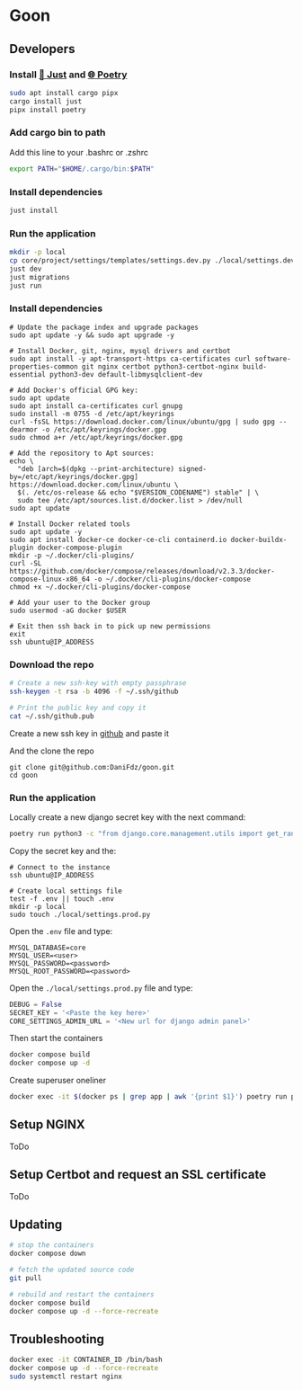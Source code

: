 # Goon

## Developers

### Install [🤖 Just](https://github.com/casey/just) and [🌐 Poetry](https://python-poetry.org/)

```bash
sudo apt install cargo pipx
cargo install just
pipx install poetry
```

### Add cargo bin to path

Add this line to your .bashrc or .zshrc

```bash
export PATH="$HOME/.cargo/bin:$PATH"
```

### Install dependencies
```bash
just install
```

### Run the application

```bash
mkdir -p local
cp core/project/settings/templates/settings.dev.py ./local/settings.dev.py
just dev
just migrations
just run
```

### Install dependencies
```
# Update the package index and upgrade packages
sudo apt update -y && sudo apt upgrade -y

# Install Docker, git, nginx, mysql drivers and certbot
sudo apt install -y apt-transport-https ca-certificates curl software-properties-common git nginx certbot python3-certbot-nginx build-essential python3-dev default-libmysqlclient-dev

# Add Docker's official GPG key:
sudo apt update
sudo apt install ca-certificates curl gnupg
sudo install -m 0755 -d /etc/apt/keyrings
curl -fsSL https://download.docker.com/linux/ubuntu/gpg | sudo gpg --dearmor -o /etc/apt/keyrings/docker.gpg
sudo chmod a+r /etc/apt/keyrings/docker.gpg

# Add the repository to Apt sources:
echo \
  "deb [arch=$(dpkg --print-architecture) signed-by=/etc/apt/keyrings/docker.gpg] https://download.docker.com/linux/ubuntu \
  $(. /etc/os-release && echo "$VERSION_CODENAME") stable" | \
  sudo tee /etc/apt/sources.list.d/docker.list > /dev/null
sudo apt update

# Install Docker related tools
sudo apt update -y
sudo apt install docker-ce docker-ce-cli containerd.io docker-buildx-plugin docker-compose-plugin
mkdir -p ~/.docker/cli-plugins/
curl -SL https://github.com/docker/compose/releases/download/v2.3.3/docker-compose-linux-x86_64 -o ~/.docker/cli-plugins/docker-compose
chmod +x ~/.docker/cli-plugins/docker-compose

# Add your user to the Docker group
sudo usermod -aG docker $USER

# Exit then ssh back in to pick up new permissions
exit
ssh ubuntu@IP_ADDRESS
```

### Download the repo
```bash
# Create a new ssh-key with empty passphrase
ssh-keygen -t rsa -b 4096 -f ~/.ssh/github

# Print the public key and copy it
cat ~/.ssh/github.pub
```

Create a new ssh key in [github](https://github.com/settings/keys) and paste it

And the clone the repo
```
git clone git@github.com:DaniFdz/goon.git
cd goon
```

### Run the application

Locally create a new django secret key with the next command:
```bash
poetry run python3 -c "from django.core.management.utils import get_random_secret_key; print(get_random_secret_key())"
```

Copy the secret key and the:
```
# Connect to the instance
ssh ubuntu@IP_ADDRESS

# Create local settings file
test -f .env || touch .env
mkdir -p local
sudo touch ./local/settings.prod.py
```

Open the `.env` file and type:
```
MYSQL_DATABASE=core
MYSQL_USER=<user>
MYSQL_PASSWORD=<password>
MYSQL_ROOT_PASSWORD=<password>
```

Open the `./local/settings.prod.py` file and type:
```py
DEBUG = False
SECRET_KEY = '<Paste the key here>'
CORE_SETTINGS_ADMIN_URL = '<New url for django admin panel>'
```

Then start the containers
```bash
docker compose build
docker compose up -d
```

Create superuser oneliner
```bash
docker exec -it $(docker ps | grep app | awk '{print $1}') poetry run python3 -m core.manage createsuperuser
```

## Setup NGINX
ToDo

## Setup Certbot and request an SSL certificate
ToDo

## Updating
```bash
# stop the containers
docker compose down

# fetch the updated source code
git pull

# rebuild and restart the containers
docker compose build
docker compose up -d --force-recreate
```

## Troubleshooting
```bash
docker exec -it CONTAINER_ID /bin/bash
docker compose up -d --force-recreate
sudo systemctl restart nginx
```

